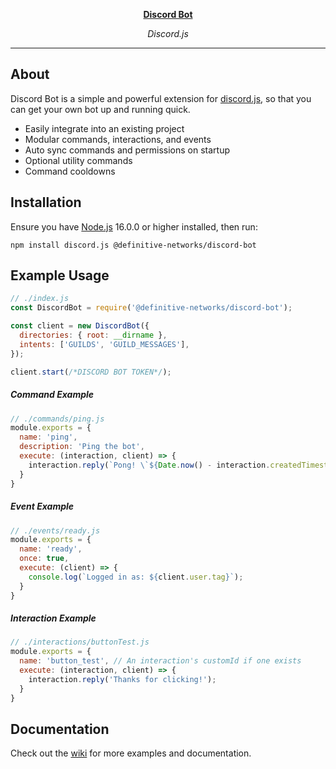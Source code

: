 <p align="center">
  <a href="https://github.com/definitive-networks/discord-bot" target="_blank">
    <strong>Discord Bot</strong>
  </a>
</p>

<p align="center"><em>Discord.js</em></p>

---

## About
Discord Bot is a simple and powerful extension for [discord.js](https://github.com/discordjs/discord.js), so that you can get your own bot up and running quick.
  - Easily integrate into an existing project
  - Modular commands, interactions, and events
  - Auto sync commands and permissions on startup
  - Optional utility commands
  - Command cooldowns

## Installation
Ensure you have [Node.js](https://nodejs.org/) 16.0.0 or higher installed, then run:

```sh-session
npm install discord.js @definitive-networks/discord-bot
```

## Example Usage

```js
// ./index.js
const DiscordBot = require('@definitive-networks/discord-bot');

const client = new DiscordBot({
  directories: { root: __dirname },
  intents: ['GUILDS', 'GUILD_MESSAGES'],
});

client.start(/*DISCORD BOT TOKEN*/);
```

##### Command Example
```js
// ./commands/ping.js
module.exports = {
  name: 'ping',
  description: 'Ping the bot',
  execute: (interaction, client) => {
    interaction.reply(`Pong! \`${Date.now() - interaction.createdTimestamp}ms\``);
  }
}
```

##### Event Example
```js
// ./events/ready.js
module.exports = {
  name: 'ready',
  once: true,
  execute: (client) => {
    console.log(`Logged in as: ${client.user.tag}`);
  }
}
```

##### Interaction Example
```js
// ./interactions/buttonTest.js
module.exports = {
  name: 'button_test', // An interaction's customId if one exists
  execute: (interaction, client) => {
    interaction.reply('Thanks for clicking!');
  }
}
```

## Documentation
Check out the [wiki](https://github.com/definitive-networks/discord-bot/wiki) for more examples and documentation.
